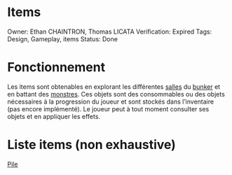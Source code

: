 # Items

Owner: Ethan CHAINTRON, Thomas LICATA
Verification: Expired
Tags: Design, Gameplay, items
Status: Done

# Fonctionnement

Les items sont obtenables en explorant les différentes [salles](Salles%201b821ee4355d80a88d04ed95cbce28bf.md) du [bunker](Bunker%201b821ee4355d805997a0c7c6f2d4c0c9.md) et en battant des [monstres](Ennemis%201b921ee4355d8070b3f0ee80e3efb429.md). Ces objets sont des consommables ou des objets nécessaires à la progression du joueur et sont stockés dans l’inventaire (pas encore implémenté). Le joueur peut à tout moment consulter ses objets et en appliquer les effets. 

# Liste items (non exhaustive)

[Pile](Pile%201b821ee4355d80ce86acf4741c847ac5.md)